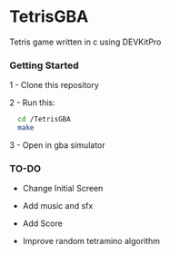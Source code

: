 # TetrisGBA

Tetris game written in c using DEVKitPro

### Getting Started
1 - Clone this repository

2 - Run this:
```bash
  cd /TetrisGBA
  make
```
3 - Open in gba simulator


### TO-DO

- Change Initial Screen

- Add music and sfx

- Add Score

- Improve random tetramino algorithm
